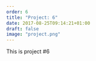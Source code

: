 ```yaml
---
order: 6
title: "Project: 6"
date: 2017-08-25T09:14:21+01:00
draft: false
image: "project.png"
---
```


This is project #6